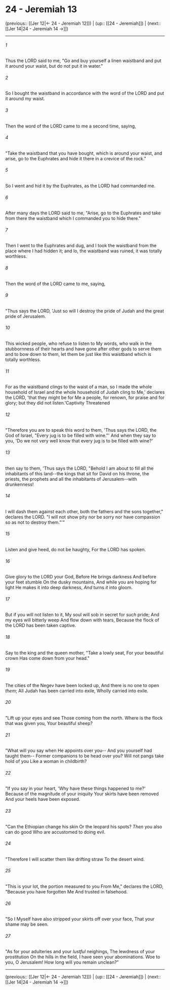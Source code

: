 # 24 - Jeremiah 13

(previous:: [[Jer 12|← 24 - Jeremiah 12]]) | (up:: [[24 - Jeremiah]]) | (next:: [[Jer 14|24 - Jeremiah 14 →]])

***


###### 1 
Thus the LORD said to me, "Go and buy yourself a linen waistband and put it around your waist, but do not put it in water." 

###### 2 
So I bought the waistband in accordance with the word of the LORD and put it around my waist. 

###### 3 
Then the word of the LORD came to me a second time, saying, 

###### 4 
"Take the waistband that you have bought, which is around your waist, and arise, go to the Euphrates and hide it there in a crevice of the rock." 

###### 5 
So I went and hid it by the Euphrates, as the LORD had commanded me. 

###### 6 
After many days the LORD said to me, "Arise, go to the Euphrates and take from there the waistband which I commanded you to hide there." 

###### 7 
Then I went to the Euphrates and dug, and I took the waistband from the place where I had hidden it; and lo, the waistband was ruined, it was totally worthless. 

###### 8 
Then the word of the LORD came to me, saying, 

###### 9 
"Thus says the LORD, 'Just so will I destroy the pride of Judah and the great pride of Jerusalem. 

###### 10 
This wicked people, who refuse to listen to My words, who walk in the stubbornness of their hearts and have gone after other gods to serve them and to bow down to them, let them be just like this waistband which is totally worthless. 

###### 11 
For as the waistband clings to the waist of a man, so I made the whole household of Israel and the whole household of Judah cling to Me,' declares the LORD, 'that they might be for Me a people, for renown, for praise and for glory; but they did not listen.'Captivity Threatened 

###### 12 
"Therefore you are to speak this word to them, 'Thus says the LORD, the God of Israel, "Every jug is to be filled with wine."' And when they say to you, 'Do we not very well know that every jug is to be filled with wine?' 

###### 13 
then say to them, 'Thus says the LORD, "Behold I am about to fill all the inhabitants of this land--the kings that sit for David on his throne, the priests, the prophets and all the inhabitants of Jerusalem--with drunkenness! 

###### 14 
I will dash them against each other, both the fathers and the sons together," declares the LORD. "I will not show pity nor be sorry nor have compassion so as not to destroy them."'" 

###### 15 
Listen and give heed, do not be haughty, For the LORD has spoken. 

###### 16 
Give glory to the LORD your God, Before He brings darkness And before your feet stumble On the dusky mountains, And while you are hoping for light He makes it into deep darkness, _And_ turns _it_ into gloom. 

###### 17 
But if you will not listen to it, My soul will sob in secret for _such_ pride; And my eyes will bitterly weep And flow down with tears, Because the flock of the LORD has been taken captive. 

###### 18 
Say to the king and the queen mother, "Take a lowly seat, For your beautiful crown Has come down from your head." 

###### 19 
The cities of the Negev have been locked up, And there is no one to open _them_; All Judah has been carried into exile, Wholly carried into exile. 

###### 20 
"Lift up your eyes and see Those coming from the north. Where is the flock that was given you, Your beautiful sheep? 

###### 21 
"What will you say when He appoints over you-- And you yourself had taught them-- Former companions to be head over you? Will not pangs take hold of you Like a woman in childbirth? 

###### 22 
"If you say in your heart, 'Why have these things happened to me?' Because of the magnitude of your iniquity Your skirts have been removed And your heels have been exposed. 

###### 23 
"Can the Ethiopian change his skin Or the leopard his spots? _Then_ you also can do good Who are accustomed to doing evil. 

###### 24 
"Therefore I will scatter them like drifting straw To the desert wind. 

###### 25 
"This is your lot, the portion measured to you From Me," declares the LORD, "Because you have forgotten Me And trusted in falsehood. 

###### 26 
"So I Myself have also stripped your skirts off over your face, That your shame may be seen. 

###### 27 
"As for your adulteries and your _lustful_ neighings, The lewdness of your prostitution On the hills in the field, I have seen your abominations. Woe to you, O Jerusalem! How long will you remain unclean?"

***

(previous:: [[Jer 12|← 24 - Jeremiah 12]]) | (up:: [[24 - Jeremiah]]) | (next:: [[Jer 14|24 - Jeremiah 14 →]])
